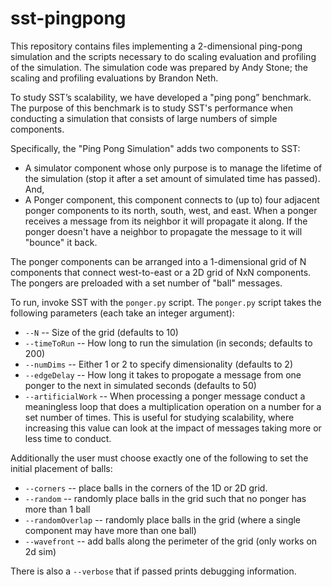 # sst-pingpong

This repository contains files implementing a 2-dimensional ping-pong simulation and the scripts necessary to do scaling evaluation and profiling of the simulation. The simulation code was prepared by Andy Stone; the scaling and profiling evaluations by Brandon Neth.

To study SST’s scalability, we have developed a "ping pong” benchmark. The purpose of this benchmark is to study SST's performance when conducting a simulation that consists of large numbers of simple components.

Specifically, the "Ping Pong Simulation" adds two components to SST:

  - A simulator component whose only purpose is to manage the lifetime of the
    simulation (stop it after a set amount of simulated time has passed). And,
  - A Ponger component, this component connects to (up to) four adjacent ponger
    components to its north, south, west, and east.  When a ponger receives a
    message from its neighbor it will propagate it along.  If the ponger doesn't
    have a neighbor to propagate the message to it will "bounce" it back.

The ponger components can be arranged into a 1-dimensional grid of N components
that connect west-to-east or a 2D grid of NxN components.  The pongers are
preloaded with a set number of "ball" messages.

To run, invoke SST with the `ponger.py` script.  The `ponger.py` script takes
the following parameters (each take an integer argument):

- `--N` -- Size of the grid (defaults to 10)
- `--timeToRun` -- How long to run the simulation (in seconds; defaults to 200)
- `--numDims` -- Either 1 or 2 to specify dimensionality (defaults to 2)
- `--edgeDelay` -- How long it takes to propogate a message from one ponger to the next in simulated seconds (defaults to 50)
- `--artificialWork` -- When processing a ponger message conduct a meaningless loop that does a multiplication operation on a number for a set number of times. This is useful for studying scalability, where increasing this value can look at the impact of messages taking more or less time to conduct.

Additionally the user must choose exactly one of the following to set the initial placement of balls:
- `--corners` -- place balls in the corners of the 1D or 2D grid.
- `--random` -- randomly place balls in the grid such that no ponger has more than 1 ball
- `--randomOverlap` -- randomly place balls in the grid (where a single component may have more than one ball)
- `--wavefront` -- add balls along the perimeter of the grid (only works on 2d sim)

There is also a `--verbose` that if passed prints debugging information.
